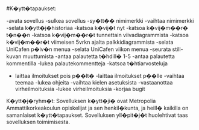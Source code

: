 #K�ytt�tapaukset:

-avata sovellus
-sulkea sovellus
-sy�tt�� nimimerkki
-vaihtaa nimimerkki
-selata k�ytt�j�historiaa
-katsoa k�vij�t nyt
-katsoa k�vij�m��r� t�n��n
-katsoa k�vij�m��r�t tunnettain viivadiagrammista
-katsoa k�vij�m��r�t viimeisen 5vrkn ajalta palkkidiagrammista
-selata UniCafen p�iv�n menua
-selata UniCafen viikon menua
-seurata still-kuvan muuttumista
-antaa palautetta t�hdill� 1-5
-antaa palautetta kommentilla
-lukea palautekommentteja
-katsoa t�htiarvosteluja
- laittaa ilmoitukset pois p��lt�
-laittaa ilmoitukset p��lle
-vaihtaa teemaa
-lukea ohjeita
-vaihtaa kielen asetuksista
-vastaanottaa virheilmoituksia
-lukee virheilmoituksia
-korjaa bugit

K�ytt�j�ryhm�t:
Sovelluksen k�ytt�ji� ovat Metropolia Ammattikorkeakoulun opiskelijat ja sen henkil�kunta, 
ja heill� kaikilla on samanlaiset k�ytt�tapaukset. Sovelluksen yll�pit�j�t huolehtivat taas 
sovelluksen toimimisesta. 

